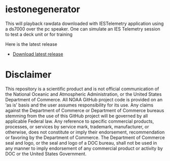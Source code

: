 # iestonegenerator
This will playback rawdata downloaded with IESTelemetry application using a ds7000 over the pc speaker. One can simulate an IES Telemetry session to test a deck unit or for training

Here is the latest release

- [Download latest release](https://github.com/pedrolpena/iestonegenerator/releases/latest)

Disclaimer
==========
This repository is a scientific product and is not official communication of the National Oceanic and
Atmospheric Administration, or the United States Department of Commerce. All NOAA GitHub project code is
provided on an ‘as is’ basis and the user assumes responsibility for its use. Any claims against the Department of
Commerce or Department of Commerce bureaus stemming from the use of this GitHub project will be governed
by all applicable Federal law. Any reference to specific commercial products, processes, or services by service
mark, trademark, manufacturer, or otherwise, does not constitute or imply their endorsement, recommendation or
favoring by the Department of Commerce. The Department of Commerce seal and logo, or the seal and logo of a
DOC bureau, shall not be used in any manner to imply endorsement of any commercial product or activity by
DOC or the United States Government.
